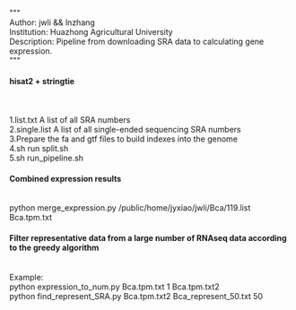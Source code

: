 """<br>
Author: jwli && lnzhang<br>
Institution: Huazhong Agricultural University<br>
Description: Pipeline from downloading SRA data to calculating gene expression.<br>
"""<br>
<h4>hisat2 + stringtie</h4> <br>
<br>
1.list.txt         A list of all SRA numbers<br>
2.single.list      A list of all single-ended sequencing SRA numbers<br>
3.Prepare the fa and gtf files to build indexes into the genome<br>
4.sh run split.sh<br>
5.sh run_pipeline.sh<br>

<h4>Combined expression results</h4>
<br>
python merge_expression.py /public/home/jyxiao/jwli/Bca/119.list Bca.tpm.txt
<br>
<h4>Filter representative data from a large number of RNAseq data according to the greedy algorithm</h4> <br>
Example:
<br>
python expression_to_num.py Bca.tpm.txt 1 Bca.tpm.txt2
<br>
python find_represent_SRA.py Bca.tpm.txt2 Bca_represent_50.txt 50
